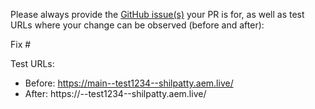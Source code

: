 Please always provide the [GitHub issue(s)](../issues) your PR is for, as well as test URLs where your change can be observed (before and after):

Fix #<gh-issue-id>

Test URLs:
- Before: https://main--test1234--shilpatty.aem.live/
- After: https://<branch>--test1234--shilpatty.aem.live/
